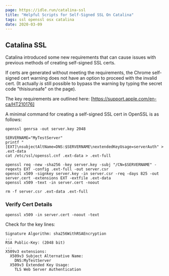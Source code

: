 ```yaml
---
page: https://idle.run/catalina-ssl
title: "Helpful Scripts for Self-Signed SSL On Catalina"
tags: ssl openssl osx catalina
date: 2020-03-09
---
```


## Catalina SSL

Catalina introduced some new requirements that can cause issues with previous methods of creating self-signed SSL certs.

If certs are generated without meeting the requirements, the Chrome self-signed cert warning does not have an option to proceed with the invalid cert. (It actually *is* still possible to bypass the warning by typing the secret code "thisisunsafe" on the page).

The key requirements are outlined here: [https://support.apple.com/en-ca/HT210176]

A minimal command for creating a self-signed SSL cert in OpenSSL is as follows:

```
openssl genrsa -out server.key 2048

SERVERNAME="MyTestServer"
printf "[EXT]\nsubjectAltName=DNS:$SERVERNAME\nextendedKeyUsage=serverAuth" > .ext-data
cat /etc/ssl/openssl.cnf .ext-data > .ext-full

openssl req -new -sha256 -key server.key -subj "/CN=$SERVERNAME" -reqexts EXT -config .ext-full -out server.csr
openssl x509 -signkey server.key -in server.csr -req -days 825 -out server.cert -extensions EXT -extfile .ext-data
openssl x509 -text -in server.cert -noout

rm -f server.csr .ext-data .ext-full
```

### Verify Cert Details

`openssl x509 -in server.cert -noout -text`

Check for the key lines:

```
Signature Algorithm: sha256WithRSAEncryption
...
RSA Public-Key: (2048 bit)
...
X509v3 extensions:
  X509v3 Subject Alternative Name:
    DNS:MyTestServer
  X509v3 Extended Key Usage:
    TLS Web Server Authentication
```
